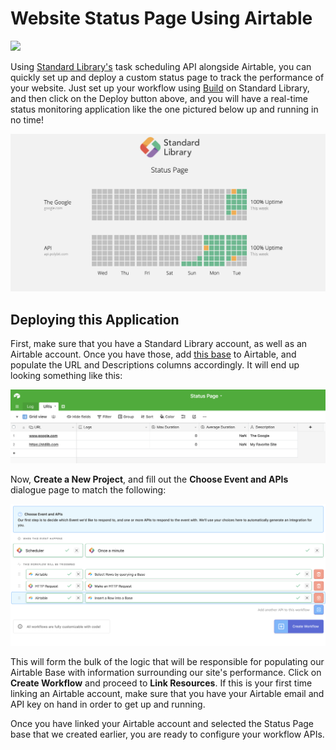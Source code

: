 # **Website Status Page Using Airtable** #

[<img src="https://deploy.stdlib.com/static/images/deploy.svg" width="192">](https://deploy.stdlib.com/)

Using [Standard Library's](https://stdlib.com) task scheduling API alongside Airtable, you can quickly set up and deploy a custom status page to track the performance of your website. Just set up your workflow using [Build](https://build.stdlib.com) on Standard Library, and then click on the Deploy button above, and you will have a real-time status monitoring application like the one pictured below up and running in no time!

![Screenshot](/readme/images/completed.png)

## **Deploying this Application**

First, make sure that you have a Standard Library account, as well as an Airtable account. Once you have those, add [this base](https://airtable.com/addBaseFromShare/shrQLyQ6TOa9txVXT) to Airtable, and populate the URL and Descriptions columns accordingly. It will end up looking something like this:

![Table](/readme/images/sites.png)

Now, **Create a New Project**, and fill out the **Choose Event and APIs** dialogue page to match the following:

![NewProjects](/readme/images/new_project.png)

This will form the bulk of the logic that will be responsible for populating our Airtable Base with information surrounding our site's performance. Click on **Create Workflow** and proceed to **Link Resources**. If this is your first time linking an Airtable account, make sure that you have your Airtable email and API key on hand in order to get up and running.

Once you have linked your Airtable account and selected the Status Page base that we created earlier, you are ready to configure your workflow APIs.

<script src="https://gist.github.com/k-2tha-brimm/33f6047b9b06babd49308a48f1df3102.js"></script>
